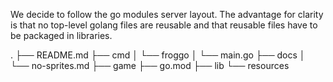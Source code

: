 We decide to follow the go modules server layout.
The advantage for clarity is that no top-level golang files are reusable
and that reusable files have to be packaged in libraries.

.
├── README.md
├── cmd
│   └── froggo
│       └── main.go
├── docs
│   └── no-sprites.md
├── game
├── go.mod
├── lib
└── resources

